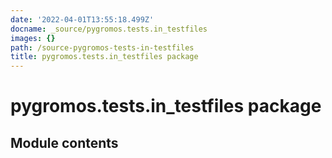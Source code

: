 ```yaml
---
date: '2022-04-01T13:55:18.499Z'
docname: _source/pygromos.tests.in_testfiles
images: {}
path: /source-pygromos-tests-in-testfiles
title: pygromos.tests.in_testfiles package
---
```


# pygromos.tests.in_testfiles package

## Module contents
